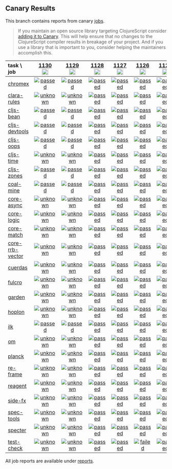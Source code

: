 ## Canary Results

This branch contains reports from canary [jobs](https://github.com/cljs-oss/canary/tree/jobs).

> If you maintain an open source library targeting ClojureScript consider [adding it to Canary](https://github.com/cljs-oss/canary/tree/master#how-to-participate). This will help ensure that no changes to the ClojureScript compiler results in breakage of your project. And if you use a library that is important to you, consider helping the maintainers accomplish this.

[//]: # (begin_overview_table)

| task \ job | <a href="reports/2019/10/13/job-001130-1.10.585-5ad96a8b" title="job #1130&#xA;&#xA;job&#xA;&#xA;requested by BinaryAge Bot (@babot) on 2019-10-13T06:00:06Z">1130<br/><img width=20 height=20 src="https://avatars0.githubusercontent.com/u/1476765?v=4&s=60"></a> | <a href="reports/2019/10/12/job-001129-1.10.585-5ad96a8b" title="job #1129&#xA;&#xA;job&#xA;&#xA;requested by BinaryAge Bot (@babot) on 2019-10-12T06:00:09Z">1129<br/><img width=20 height=20 src="https://avatars0.githubusercontent.com/u/1476765?v=4&s=60"></a> | <a href="reports/2019/10/10/job-001128-1.10.585-5ad96a8b" title="job #1128&#xA;&#xA;job&#xA;&#xA;requested by BinaryAge Bot (@babot) on 2019-10-10T06:00:08Z">1128<br/><img width=20 height=20 src="https://avatars0.githubusercontent.com/u/1476765?v=4&s=60"></a> | <a href="reports/2019/10/09/job-001127-1.10.585-5ad96a8b" title="job #1127&#xA;&#xA;job&#xA;&#xA;requested by BinaryAge Bot (@babot) on 2019-10-09T06:00:08Z">1127<br/><img width=20 height=20 src="https://avatars0.githubusercontent.com/u/1476765?v=4&s=60"></a> | <a href="reports/2019/10/08/job-001126-1.10.585-5ad96a8b" title="job #1126&#xA;&#xA;job&#xA;&#xA;requested by BinaryAge Bot (@babot) on 2019-10-08T06:00:10Z">1126<br/><img width=20 height=20 src="https://avatars0.githubusercontent.com/u/1476765?v=4&s=60"></a> | <a href="reports/2019/10/07/job-001125-1.10.585-5ad96a8b" title="job #1125&#xA;&#xA;job&#xA;&#xA;requested by BinaryAge Bot (@babot) on 2019-10-07T06:00:10Z">1125<br/><img width=20 height=20 src="https://avatars0.githubusercontent.com/u/1476765?v=4&s=60"></a> | <a href="reports/2019/10/06/job-001124-1.10.585-5ad96a8b" title="job #1124&#xA;&#xA;job&#xA;&#xA;requested by BinaryAge Bot (@babot) on 2019-10-06T06:00:10Z">1124<br/><img width=20 height=20 src="https://avatars0.githubusercontent.com/u/1476765?v=4&s=60"></a> | <a href="reports/2019/10/05/job-001123-1.10.585-5ad96a8b" title="job #1123&#xA;&#xA;job&#xA;&#xA;requested by BinaryAge Bot (@babot) on 2019-10-05T06:00:09Z">1123<br/><img width=20 height=20 src="https://avatars0.githubusercontent.com/u/1476765?v=4&s=60"></a> | <a href="reports/2019/10/04/job-001122-1.10.585-5ad96a8b" title="job #1122&#xA;&#xA;job&#xA;&#xA;requested by BinaryAge Bot (@babot) on 2019-10-04T06:00:08Z">1122<br/><img width=20 height=20 src="https://avatars0.githubusercontent.com/u/1476765?v=4&s=60"></a> | <a href="reports/2019/10/03/job-001121-1.10.579-a760439b" title="job #1121&#xA;&#xA;job&#xA;&#xA;requested by BinaryAge Bot (@babot) on 2019-10-03T06:00:07Z">1121<br/><img width=20 height=20 src="https://avatars0.githubusercontent.com/u/1476765?v=4&s=60"></a> |
| :--- | :---: | :---: | :---: | :---: | :---: | :---: | :---: | :---: | :---: | :---: |
| [chromex](https://github.com/binaryage/chromex) | <a href="reports/2019/10/13/job-001130-1.10.585-5ad96a8b#-chromex"><img title="passed" src="http://box.binaryage.com/s-passed.svg"><a> | <a href="reports/2019/10/12/job-001129-1.10.585-5ad96a8b#-chromex"><img title="passed" src="http://box.binaryage.com/s-passed.svg"><a> | <a href="reports/2019/10/10/job-001128-1.10.585-5ad96a8b#-chromex"><img title="passed" src="http://box.binaryage.com/s-passed.svg"><a> | <a href="reports/2019/10/09/job-001127-1.10.585-5ad96a8b#-chromex"><img title="passed" src="http://box.binaryage.com/s-passed.svg"><a> | <a href="reports/2019/10/08/job-001126-1.10.585-5ad96a8b#-chromex"><img title="passed" src="http://box.binaryage.com/s-passed.svg"><a> | <a href="reports/2019/10/07/job-001125-1.10.585-5ad96a8b#-chromex"><img title="passed" src="http://box.binaryage.com/s-passed.svg"><a> | <a href="reports/2019/10/06/job-001124-1.10.585-5ad96a8b#-chromex"><img title="passed" src="http://box.binaryage.com/s-passed.svg"><a> | <a href="reports/2019/10/05/job-001123-1.10.585-5ad96a8b#-chromex"><img title="passed" src="http://box.binaryage.com/s-passed.svg"><a> | <a href="reports/2019/10/04/job-001122-1.10.585-5ad96a8b#-chromex"><img title="passed" src="http://box.binaryage.com/s-passed.svg"><a> | <a href="reports/2019/10/03/job-001121-1.10.579-a760439b#-chromex"><img title="passed" src="http://box.binaryage.com/s-passed.svg"><a> |
| [clara-rules](https://github.com/cerner/clara-rules) | <a href="reports/2019/10/13/job-001130-1.10.585-5ad96a8b#-clara-rules"><img title="unknown" src="http://box.binaryage.com/s-unknown.svg"><a> | <a href="reports/2019/10/12/job-001129-1.10.585-5ad96a8b#-clara-rules"><img title="unknown" src="http://box.binaryage.com/s-unknown.svg"><a> | <a href="reports/2019/10/10/job-001128-1.10.585-5ad96a8b#-clara-rules"><img title="passed" src="http://box.binaryage.com/s-passed.svg"><a> | <a href="reports/2019/10/09/job-001127-1.10.585-5ad96a8b#-clara-rules"><img title="passed" src="http://box.binaryage.com/s-passed.svg"><a> | <a href="reports/2019/10/08/job-001126-1.10.585-5ad96a8b#-clara-rules"><img title="passed" src="http://box.binaryage.com/s-passed.svg"><a> | <a href="reports/2019/10/07/job-001125-1.10.585-5ad96a8b#-clara-rules"><img title="passed" src="http://box.binaryage.com/s-passed.svg"><a> | <a href="reports/2019/10/06/job-001124-1.10.585-5ad96a8b#-clara-rules"><img title="passed" src="http://box.binaryage.com/s-passed.svg"><a> | <a href="reports/2019/10/05/job-001123-1.10.585-5ad96a8b#-clara-rules"><img title="passed" src="http://box.binaryage.com/s-passed.svg"><a> | <a href="reports/2019/10/04/job-001122-1.10.585-5ad96a8b#-clara-rules"><img title="passed" src="http://box.binaryage.com/s-passed.svg"><a> | <a href="reports/2019/10/03/job-001121-1.10.579-a760439b#-clara-rules"><img title="passed" src="http://box.binaryage.com/s-passed.svg"><a> |
| [cljs-bean](https://github.com/mfikes/cljs-bean) | <a href="reports/2019/10/13/job-001130-1.10.585-5ad96a8b#-cljs-bean"><img title="passed" src="http://box.binaryage.com/s-passed.svg"><a> | <a href="reports/2019/10/12/job-001129-1.10.585-5ad96a8b#-cljs-bean"><img title="passed" src="http://box.binaryage.com/s-passed.svg"><a> | <a href="reports/2019/10/10/job-001128-1.10.585-5ad96a8b#-cljs-bean"><img title="passed" src="http://box.binaryage.com/s-passed.svg"><a> | <a href="reports/2019/10/09/job-001127-1.10.585-5ad96a8b#-cljs-bean"><img title="passed" src="http://box.binaryage.com/s-passed.svg"><a> | <a href="reports/2019/10/08/job-001126-1.10.585-5ad96a8b#-cljs-bean"><img title="passed" src="http://box.binaryage.com/s-passed.svg"><a> | <a href="reports/2019/10/07/job-001125-1.10.585-5ad96a8b#-cljs-bean"><img title="passed" src="http://box.binaryage.com/s-passed.svg"><a> | <a href="reports/2019/10/06/job-001124-1.10.585-5ad96a8b#-cljs-bean"><img title="passed" src="http://box.binaryage.com/s-passed.svg"><a> | <a href="reports/2019/10/05/job-001123-1.10.585-5ad96a8b#-cljs-bean"><img title="passed" src="http://box.binaryage.com/s-passed.svg"><a> | <a href="reports/2019/10/04/job-001122-1.10.585-5ad96a8b#-cljs-bean"><img title="passed" src="http://box.binaryage.com/s-passed.svg"><a> | <a href="reports/2019/10/03/job-001121-1.10.579-a760439b#-cljs-bean"><img title="passed" src="http://box.binaryage.com/s-passed.svg"><a> |
| [cljs-devtools](https://github.com/binaryage/cljs-devtools) | <a href="reports/2019/10/13/job-001130-1.10.585-5ad96a8b#-cljs-devtools"><img title="passed" src="http://box.binaryage.com/s-passed.svg"><a> | <a href="reports/2019/10/12/job-001129-1.10.585-5ad96a8b#-cljs-devtools"><img title="passed" src="http://box.binaryage.com/s-passed.svg"><a> | <a href="reports/2019/10/10/job-001128-1.10.585-5ad96a8b#-cljs-devtools"><img title="passed" src="http://box.binaryage.com/s-passed.svg"><a> | <a href="reports/2019/10/09/job-001127-1.10.585-5ad96a8b#-cljs-devtools"><img title="passed" src="http://box.binaryage.com/s-passed.svg"><a> | <a href="reports/2019/10/08/job-001126-1.10.585-5ad96a8b#-cljs-devtools"><img title="passed" src="http://box.binaryage.com/s-passed.svg"><a> | <a href="reports/2019/10/07/job-001125-1.10.585-5ad96a8b#-cljs-devtools"><img title="passed" src="http://box.binaryage.com/s-passed.svg"><a> | <a href="reports/2019/10/06/job-001124-1.10.585-5ad96a8b#-cljs-devtools"><img title="passed" src="http://box.binaryage.com/s-passed.svg"><a> | <a href="reports/2019/10/05/job-001123-1.10.585-5ad96a8b#-cljs-devtools"><img title="passed" src="http://box.binaryage.com/s-passed.svg"><a> | <a href="reports/2019/10/04/job-001122-1.10.585-5ad96a8b#-cljs-devtools"><img title="passed" src="http://box.binaryage.com/s-passed.svg"><a> | <a href="reports/2019/10/03/job-001121-1.10.579-a760439b#-cljs-devtools"><img title="passed" src="http://box.binaryage.com/s-passed.svg"><a> |
| [cljs-oops](https://github.com/binaryage/cljs-oops) | <a href="reports/2019/10/13/job-001130-1.10.585-5ad96a8b#-cljs-oops"><img title="passed" src="http://box.binaryage.com/s-passed.svg"><a> | <a href="reports/2019/10/12/job-001129-1.10.585-5ad96a8b#-cljs-oops"><img title="passed" src="http://box.binaryage.com/s-passed.svg"><a> | <a href="reports/2019/10/10/job-001128-1.10.585-5ad96a8b#-cljs-oops"><img title="passed" src="http://box.binaryage.com/s-passed.svg"><a> | <a href="reports/2019/10/09/job-001127-1.10.585-5ad96a8b#-cljs-oops"><img title="passed" src="http://box.binaryage.com/s-passed.svg"><a> | <a href="reports/2019/10/08/job-001126-1.10.585-5ad96a8b#-cljs-oops"><img title="passed" src="http://box.binaryage.com/s-passed.svg"><a> | <a href="reports/2019/10/07/job-001125-1.10.585-5ad96a8b#-cljs-oops"><img title="passed" src="http://box.binaryage.com/s-passed.svg"><a> | <a href="reports/2019/10/06/job-001124-1.10.585-5ad96a8b#-cljs-oops"><img title="passed" src="http://box.binaryage.com/s-passed.svg"><a> | <a href="reports/2019/10/05/job-001123-1.10.585-5ad96a8b#-cljs-oops"><img title="passed" src="http://box.binaryage.com/s-passed.svg"><a> | <a href="reports/2019/10/04/job-001122-1.10.585-5ad96a8b#-cljs-oops"><img title="passed" src="http://box.binaryage.com/s-passed.svg"><a> | <a href="reports/2019/10/03/job-001121-1.10.579-a760439b#-cljs-oops"><img title="passed" src="http://box.binaryage.com/s-passed.svg"><a> |
| [cljs-time](https://github.com/andrewmcveigh/cljs-time) | <a href="reports/2019/10/13/job-001130-1.10.585-5ad96a8b#-cljs-time"><img title="unknown" src="http://box.binaryage.com/s-unknown.svg"><a> | <a href="reports/2019/10/12/job-001129-1.10.585-5ad96a8b#-cljs-time"><img title="unknown" src="http://box.binaryage.com/s-unknown.svg"><a> | <a href="reports/2019/10/10/job-001128-1.10.585-5ad96a8b#-cljs-time"><img title="passed" src="http://box.binaryage.com/s-passed.svg"><a> | <a href="reports/2019/10/09/job-001127-1.10.585-5ad96a8b#-cljs-time"><img title="passed" src="http://box.binaryage.com/s-passed.svg"><a> | <a href="reports/2019/10/08/job-001126-1.10.585-5ad96a8b#-cljs-time"><img title="passed" src="http://box.binaryage.com/s-passed.svg"><a> | <a href="reports/2019/10/07/job-001125-1.10.585-5ad96a8b#-cljs-time"><img title="passed" src="http://box.binaryage.com/s-passed.svg"><a> | <a href="reports/2019/10/06/job-001124-1.10.585-5ad96a8b#-cljs-time"><img title="passed" src="http://box.binaryage.com/s-passed.svg"><a> | <a href="reports/2019/10/05/job-001123-1.10.585-5ad96a8b#-cljs-time"><img title="passed" src="http://box.binaryage.com/s-passed.svg"><a> | <a href="reports/2019/10/04/job-001122-1.10.585-5ad96a8b#-cljs-time"><img title="passed" src="http://box.binaryage.com/s-passed.svg"><a> | <a href="reports/2019/10/03/job-001121-1.10.579-a760439b#-cljs-time"><img title="passed" src="http://box.binaryage.com/s-passed.svg"><a> |
| [cljs-zones](https://github.com/binaryage/cljs-zones) | <a href="reports/2019/10/13/job-001130-1.10.585-5ad96a8b#-cljs-zones"><img title="passed" src="http://box.binaryage.com/s-passed.svg"><a> | <a href="reports/2019/10/12/job-001129-1.10.585-5ad96a8b#-cljs-zones"><img title="passed" src="http://box.binaryage.com/s-passed.svg"><a> | <a href="reports/2019/10/10/job-001128-1.10.585-5ad96a8b#-cljs-zones"><img title="passed" src="http://box.binaryage.com/s-passed.svg"><a> | <a href="reports/2019/10/09/job-001127-1.10.585-5ad96a8b#-cljs-zones"><img title="passed" src="http://box.binaryage.com/s-passed.svg"><a> | <a href="reports/2019/10/08/job-001126-1.10.585-5ad96a8b#-cljs-zones"><img title="passed" src="http://box.binaryage.com/s-passed.svg"><a> | <a href="reports/2019/10/07/job-001125-1.10.585-5ad96a8b#-cljs-zones"><img title="passed" src="http://box.binaryage.com/s-passed.svg"><a> | <a href="reports/2019/10/06/job-001124-1.10.585-5ad96a8b#-cljs-zones"><img title="passed" src="http://box.binaryage.com/s-passed.svg"><a> | <a href="reports/2019/10/05/job-001123-1.10.585-5ad96a8b#-cljs-zones"><img title="passed" src="http://box.binaryage.com/s-passed.svg"><a> | <a href="reports/2019/10/04/job-001122-1.10.585-5ad96a8b#-cljs-zones"><img title="passed" src="http://box.binaryage.com/s-passed.svg"><a> | <a href="reports/2019/10/03/job-001121-1.10.579-a760439b#-cljs-zones"><img title="passed" src="http://box.binaryage.com/s-passed.svg"><a> |
| [coal-mine](https://github.com/mfikes/coal-mine) | <a href="reports/2019/10/13/job-001130-1.10.585-5ad96a8b#-coal-mine"><img title="passed" src="http://box.binaryage.com/s-passed.svg"><a> | <a href="reports/2019/10/12/job-001129-1.10.585-5ad96a8b#-coal-mine"><img title="passed" src="http://box.binaryage.com/s-passed.svg"><a> | <a href="reports/2019/10/10/job-001128-1.10.585-5ad96a8b#-coal-mine"><img title="passed" src="http://box.binaryage.com/s-passed.svg"><a> | <a href="reports/2019/10/09/job-001127-1.10.585-5ad96a8b#-coal-mine"><img title="passed" src="http://box.binaryage.com/s-passed.svg"><a> | <a href="reports/2019/10/08/job-001126-1.10.585-5ad96a8b#-coal-mine"><img title="passed" src="http://box.binaryage.com/s-passed.svg"><a> | <a href="reports/2019/10/07/job-001125-1.10.585-5ad96a8b#-coal-mine"><img title="passed" src="http://box.binaryage.com/s-passed.svg"><a> | <a href="reports/2019/10/06/job-001124-1.10.585-5ad96a8b#-coal-mine"><img title="passed" src="http://box.binaryage.com/s-passed.svg"><a> | <a href="reports/2019/10/05/job-001123-1.10.585-5ad96a8b#-coal-mine"><img title="passed" src="http://box.binaryage.com/s-passed.svg"><a> | <a href="reports/2019/10/04/job-001122-1.10.585-5ad96a8b#-coal-mine"><img title="passed" src="http://box.binaryage.com/s-passed.svg"><a> | <a href="reports/2019/10/03/job-001121-1.10.579-a760439b#-coal-mine"><img title="passed" src="http://box.binaryage.com/s-passed.svg"><a> |
| [core-async](https://github.com/clojure/core.async) | <a href="reports/2019/10/13/job-001130-1.10.585-5ad96a8b#-core-async"><img title="unknown" src="http://box.binaryage.com/s-unknown.svg"><a> | <a href="reports/2019/10/12/job-001129-1.10.585-5ad96a8b#-core-async"><img title="unknown" src="http://box.binaryage.com/s-unknown.svg"><a> | <a href="reports/2019/10/10/job-001128-1.10.585-5ad96a8b#-core-async"><img title="passed" src="http://box.binaryage.com/s-passed.svg"><a> | <a href="reports/2019/10/09/job-001127-1.10.585-5ad96a8b#-core-async"><img title="passed" src="http://box.binaryage.com/s-passed.svg"><a> | <a href="reports/2019/10/08/job-001126-1.10.585-5ad96a8b#-core-async"><img title="passed" src="http://box.binaryage.com/s-passed.svg"><a> | <a href="reports/2019/10/07/job-001125-1.10.585-5ad96a8b#-core-async"><img title="passed" src="http://box.binaryage.com/s-passed.svg"><a> | <a href="reports/2019/10/06/job-001124-1.10.585-5ad96a8b#-core-async"><img title="passed" src="http://box.binaryage.com/s-passed.svg"><a> | <a href="reports/2019/10/05/job-001123-1.10.585-5ad96a8b#-core-async"><img title="passed" src="http://box.binaryage.com/s-passed.svg"><a> | <a href="reports/2019/10/04/job-001122-1.10.585-5ad96a8b#-core-async"><img title="passed" src="http://box.binaryage.com/s-passed.svg"><a> | <a href="reports/2019/10/03/job-001121-1.10.579-a760439b#-core-async"><img title="passed" src="http://box.binaryage.com/s-passed.svg"><a> |
| [core-logic](https://github.com/clojure/core.logic) | <a href="reports/2019/10/13/job-001130-1.10.585-5ad96a8b#-core-logic"><img title="unknown" src="http://box.binaryage.com/s-unknown.svg"><a> | <a href="reports/2019/10/12/job-001129-1.10.585-5ad96a8b#-core-logic"><img title="unknown" src="http://box.binaryage.com/s-unknown.svg"><a> | <a href="reports/2019/10/10/job-001128-1.10.585-5ad96a8b#-core-logic"><img title="passed" src="http://box.binaryage.com/s-passed.svg"><a> | <a href="reports/2019/10/09/job-001127-1.10.585-5ad96a8b#-core-logic"><img title="passed" src="http://box.binaryage.com/s-passed.svg"><a> | <a href="reports/2019/10/08/job-001126-1.10.585-5ad96a8b#-core-logic"><img title="passed" src="http://box.binaryage.com/s-passed.svg"><a> | <a href="reports/2019/10/07/job-001125-1.10.585-5ad96a8b#-core-logic"><img title="passed" src="http://box.binaryage.com/s-passed.svg"><a> | <a href="reports/2019/10/06/job-001124-1.10.585-5ad96a8b#-core-logic"><img title="passed" src="http://box.binaryage.com/s-passed.svg"><a> | <a href="reports/2019/10/05/job-001123-1.10.585-5ad96a8b#-core-logic"><img title="passed" src="http://box.binaryage.com/s-passed.svg"><a> | <a href="reports/2019/10/04/job-001122-1.10.585-5ad96a8b#-core-logic"><img title="passed" src="http://box.binaryage.com/s-passed.svg"><a> | <a href="reports/2019/10/03/job-001121-1.10.579-a760439b#-core-logic"><img title="passed" src="http://box.binaryage.com/s-passed.svg"><a> |
| [core-match](https://github.com/clojure/core.match) | <a href="reports/2019/10/13/job-001130-1.10.585-5ad96a8b#-core-match"><img title="unknown" src="http://box.binaryage.com/s-unknown.svg"><a> | <a href="reports/2019/10/12/job-001129-1.10.585-5ad96a8b#-core-match"><img title="unknown" src="http://box.binaryage.com/s-unknown.svg"><a> | <a href="reports/2019/10/10/job-001128-1.10.585-5ad96a8b#-core-match"><img title="passed" src="http://box.binaryage.com/s-passed.svg"><a> | <a href="reports/2019/10/09/job-001127-1.10.585-5ad96a8b#-core-match"><img title="passed" src="http://box.binaryage.com/s-passed.svg"><a> | <a href="reports/2019/10/08/job-001126-1.10.585-5ad96a8b#-core-match"><img title="passed" src="http://box.binaryage.com/s-passed.svg"><a> | <a href="reports/2019/10/07/job-001125-1.10.585-5ad96a8b#-core-match"><img title="passed" src="http://box.binaryage.com/s-passed.svg"><a> | <a href="reports/2019/10/06/job-001124-1.10.585-5ad96a8b#-core-match"><img title="passed" src="http://box.binaryage.com/s-passed.svg"><a> | <a href="reports/2019/10/05/job-001123-1.10.585-5ad96a8b#-core-match"><img title="passed" src="http://box.binaryage.com/s-passed.svg"><a> | <a href="reports/2019/10/04/job-001122-1.10.585-5ad96a8b#-core-match"><img title="passed" src="http://box.binaryage.com/s-passed.svg"><a> | <a href="reports/2019/10/03/job-001121-1.10.579-a760439b#-core-match"><img title="passed" src="http://box.binaryage.com/s-passed.svg"><a> |
| [core-rrb-vector](https://github.com/clojure/core.rrb-vector) | <a href="reports/2019/10/13/job-001130-1.10.585-5ad96a8b#-core-rrb-vector"><img title="unknown" src="http://box.binaryage.com/s-unknown.svg"><a> | <a href="reports/2019/10/12/job-001129-1.10.585-5ad96a8b#-core-rrb-vector"><img title="unknown" src="http://box.binaryage.com/s-unknown.svg"><a> | <a href="reports/2019/10/10/job-001128-1.10.585-5ad96a8b#-core-rrb-vector"><img title="passed" src="http://box.binaryage.com/s-passed.svg"><a> | <a href="reports/2019/10/09/job-001127-1.10.585-5ad96a8b#-core-rrb-vector"><img title="passed" src="http://box.binaryage.com/s-passed.svg"><a> | <a href="reports/2019/10/08/job-001126-1.10.585-5ad96a8b#-core-rrb-vector"><img title="passed" src="http://box.binaryage.com/s-passed.svg"><a> | <a href="reports/2019/10/07/job-001125-1.10.585-5ad96a8b#-core-rrb-vector"><img title="passed" src="http://box.binaryage.com/s-passed.svg"><a> | <a href="reports/2019/10/06/job-001124-1.10.585-5ad96a8b#-core-rrb-vector"><img title="passed" src="http://box.binaryage.com/s-passed.svg"><a> | <a href="reports/2019/10/05/job-001123-1.10.585-5ad96a8b#-core-rrb-vector"><img title="passed" src="http://box.binaryage.com/s-passed.svg"><a> | <a href="reports/2019/10/04/job-001122-1.10.585-5ad96a8b#-core-rrb-vector"><img title="passed" src="http://box.binaryage.com/s-passed.svg"><a> | <a href="reports/2019/10/03/job-001121-1.10.579-a760439b#-core-rrb-vector"><img title="passed" src="http://box.binaryage.com/s-passed.svg"><a> |
| [cuerdas](https://github.com/funcool/cuerdas) | <a href="reports/2019/10/13/job-001130-1.10.585-5ad96a8b#-cuerdas"><img title="unknown" src="http://box.binaryage.com/s-unknown.svg"><a> | <a href="reports/2019/10/12/job-001129-1.10.585-5ad96a8b#-cuerdas"><img title="unknown" src="http://box.binaryage.com/s-unknown.svg"><a> | <a href="reports/2019/10/10/job-001128-1.10.585-5ad96a8b#-cuerdas"><img title="passed" src="http://box.binaryage.com/s-passed.svg"><a> | <a href="reports/2019/10/09/job-001127-1.10.585-5ad96a8b#-cuerdas"><img title="passed" src="http://box.binaryage.com/s-passed.svg"><a> | <a href="reports/2019/10/08/job-001126-1.10.585-5ad96a8b#-cuerdas"><img title="passed" src="http://box.binaryage.com/s-passed.svg"><a> | <a href="reports/2019/10/07/job-001125-1.10.585-5ad96a8b#-cuerdas"><img title="passed" src="http://box.binaryage.com/s-passed.svg"><a> | <a href="reports/2019/10/06/job-001124-1.10.585-5ad96a8b#-cuerdas"><img title="passed" src="http://box.binaryage.com/s-passed.svg"><a> | <a href="reports/2019/10/05/job-001123-1.10.585-5ad96a8b#-cuerdas"><img title="passed" src="http://box.binaryage.com/s-passed.svg"><a> | <a href="reports/2019/10/04/job-001122-1.10.585-5ad96a8b#-cuerdas"><img title="passed" src="http://box.binaryage.com/s-passed.svg"><a> | <a href="reports/2019/10/03/job-001121-1.10.579-a760439b#-cuerdas"><img title="passed" src="http://box.binaryage.com/s-passed.svg"><a> |
| [fulcro](https://github.com/fulcrologic/fulcro) | <a href="reports/2019/10/13/job-001130-1.10.585-5ad96a8b#-fulcro"><img title="unknown" src="http://box.binaryage.com/s-unknown.svg"><a> | <a href="reports/2019/10/12/job-001129-1.10.585-5ad96a8b#-fulcro"><img title="unknown" src="http://box.binaryage.com/s-unknown.svg"><a> | <a href="reports/2019/10/10/job-001128-1.10.585-5ad96a8b#-fulcro"><img title="passed" src="http://box.binaryage.com/s-passed.svg"><a> | <a href="reports/2019/10/09/job-001127-1.10.585-5ad96a8b#-fulcro"><img title="passed" src="http://box.binaryage.com/s-passed.svg"><a> | <a href="reports/2019/10/08/job-001126-1.10.585-5ad96a8b#-fulcro"><img title="passed" src="http://box.binaryage.com/s-passed.svg"><a> | <a href="reports/2019/10/07/job-001125-1.10.585-5ad96a8b#-fulcro"><img title="passed" src="http://box.binaryage.com/s-passed.svg"><a> | <a href="reports/2019/10/06/job-001124-1.10.585-5ad96a8b#-fulcro"><img title="passed" src="http://box.binaryage.com/s-passed.svg"><a> | <a href="reports/2019/10/05/job-001123-1.10.585-5ad96a8b#-fulcro"><img title="passed" src="http://box.binaryage.com/s-passed.svg"><a> | <a href="reports/2019/10/04/job-001122-1.10.585-5ad96a8b#-fulcro"><img title="passed" src="http://box.binaryage.com/s-passed.svg"><a> | <a href="reports/2019/10/03/job-001121-1.10.579-a760439b#-fulcro"><img title="passed" src="http://box.binaryage.com/s-passed.svg"><a> |
| [garden](https://github.com/noprompt/garden) | <a href="reports/2019/10/13/job-001130-1.10.585-5ad96a8b#-garden"><img title="unknown" src="http://box.binaryage.com/s-unknown.svg"><a> | <a href="reports/2019/10/12/job-001129-1.10.585-5ad96a8b#-garden"><img title="unknown" src="http://box.binaryage.com/s-unknown.svg"><a> | <a href="reports/2019/10/10/job-001128-1.10.585-5ad96a8b#-garden"><img title="passed" src="http://box.binaryage.com/s-passed.svg"><a> | <a href="reports/2019/10/09/job-001127-1.10.585-5ad96a8b#-garden"><img title="passed" src="http://box.binaryage.com/s-passed.svg"><a> | <a href="reports/2019/10/08/job-001126-1.10.585-5ad96a8b#-garden"><img title="passed" src="http://box.binaryage.com/s-passed.svg"><a> | <a href="reports/2019/10/07/job-001125-1.10.585-5ad96a8b#-garden"><img title="passed" src="http://box.binaryage.com/s-passed.svg"><a> | <a href="reports/2019/10/06/job-001124-1.10.585-5ad96a8b#-garden"><img title="passed" src="http://box.binaryage.com/s-passed.svg"><a> | <a href="reports/2019/10/05/job-001123-1.10.585-5ad96a8b#-garden"><img title="passed" src="http://box.binaryage.com/s-passed.svg"><a> | <a href="reports/2019/10/04/job-001122-1.10.585-5ad96a8b#-garden"><img title="passed" src="http://box.binaryage.com/s-passed.svg"><a> | <a href="reports/2019/10/03/job-001121-1.10.579-a760439b#-garden"><img title="passed" src="http://box.binaryage.com/s-passed.svg"><a> |
| [hoplon](https://github.com/hoplon/hoplon) | <a href="reports/2019/10/13/job-001130-1.10.585-5ad96a8b#-hoplon"><img title="unknown" src="http://box.binaryage.com/s-unknown.svg"><a> | <a href="reports/2019/10/12/job-001129-1.10.585-5ad96a8b#-hoplon"><img title="unknown" src="http://box.binaryage.com/s-unknown.svg"><a> | <a href="reports/2019/10/10/job-001128-1.10.585-5ad96a8b#-hoplon"><img title="passed" src="http://box.binaryage.com/s-passed.svg"><a> | <a href="reports/2019/10/09/job-001127-1.10.585-5ad96a8b#-hoplon"><img title="passed" src="http://box.binaryage.com/s-passed.svg"><a> | <a href="reports/2019/10/08/job-001126-1.10.585-5ad96a8b#-hoplon"><img title="passed" src="http://box.binaryage.com/s-passed.svg"><a> | <a href="reports/2019/10/07/job-001125-1.10.585-5ad96a8b#-hoplon"><img title="passed" src="http://box.binaryage.com/s-passed.svg"><a> | <a href="reports/2019/10/06/job-001124-1.10.585-5ad96a8b#-hoplon"><img title="passed" src="http://box.binaryage.com/s-passed.svg"><a> | <a href="reports/2019/10/05/job-001123-1.10.585-5ad96a8b#-hoplon"><img title="passed" src="http://box.binaryage.com/s-passed.svg"><a> | <a href="reports/2019/10/04/job-001122-1.10.585-5ad96a8b#-hoplon"><img title="passed" src="http://box.binaryage.com/s-passed.svg"><a> | <a href="reports/2019/10/03/job-001121-1.10.579-a760439b#-hoplon"><img title="passed" src="http://box.binaryage.com/s-passed.svg"><a> |
| [ilk](https://github.com/mfikes/ilk) | <a href="reports/2019/10/13/job-001130-1.10.585-5ad96a8b#-ilk"><img title="passed" src="http://box.binaryage.com/s-passed.svg"><a> | <a href="reports/2019/10/12/job-001129-1.10.585-5ad96a8b#-ilk"><img title="passed" src="http://box.binaryage.com/s-passed.svg"><a> | <a href="reports/2019/10/10/job-001128-1.10.585-5ad96a8b#-ilk"><img title="passed" src="http://box.binaryage.com/s-passed.svg"><a> | <a href="reports/2019/10/09/job-001127-1.10.585-5ad96a8b#-ilk"><img title="passed" src="http://box.binaryage.com/s-passed.svg"><a> | <a href="reports/2019/10/08/job-001126-1.10.585-5ad96a8b#-ilk"><img title="passed" src="http://box.binaryage.com/s-passed.svg"><a> | <a href="reports/2019/10/07/job-001125-1.10.585-5ad96a8b#-ilk"><img title="passed" src="http://box.binaryage.com/s-passed.svg"><a> | <a href="reports/2019/10/06/job-001124-1.10.585-5ad96a8b#-ilk"><img title="passed" src="http://box.binaryage.com/s-passed.svg"><a> | <a href="reports/2019/10/05/job-001123-1.10.585-5ad96a8b#-ilk"><img title="passed" src="http://box.binaryage.com/s-passed.svg"><a> | <a href="reports/2019/10/04/job-001122-1.10.585-5ad96a8b#-ilk"><img title="passed" src="http://box.binaryage.com/s-passed.svg"><a> | <a href="reports/2019/10/03/job-001121-1.10.579-a760439b#-ilk"><img title="passed" src="http://box.binaryage.com/s-passed.svg"><a> |
| [om](https://github.com/omcljs/om) | <a href="reports/2019/10/13/job-001130-1.10.585-5ad96a8b#-om"><img title="unknown" src="http://box.binaryage.com/s-unknown.svg"><a> | <a href="reports/2019/10/12/job-001129-1.10.585-5ad96a8b#-om"><img title="unknown" src="http://box.binaryage.com/s-unknown.svg"><a> | <a href="reports/2019/10/10/job-001128-1.10.585-5ad96a8b#-om"><img title="passed" src="http://box.binaryage.com/s-passed.svg"><a> | <a href="reports/2019/10/09/job-001127-1.10.585-5ad96a8b#-om"><img title="passed" src="http://box.binaryage.com/s-passed.svg"><a> | <a href="reports/2019/10/08/job-001126-1.10.585-5ad96a8b#-om"><img title="passed" src="http://box.binaryage.com/s-passed.svg"><a> | <a href="reports/2019/10/07/job-001125-1.10.585-5ad96a8b#-om"><img title="passed" src="http://box.binaryage.com/s-passed.svg"><a> | <a href="reports/2019/10/06/job-001124-1.10.585-5ad96a8b#-om"><img title="passed" src="http://box.binaryage.com/s-passed.svg"><a> | <a href="reports/2019/10/05/job-001123-1.10.585-5ad96a8b#-om"><img title="passed" src="http://box.binaryage.com/s-passed.svg"><a> | <a href="reports/2019/10/04/job-001122-1.10.585-5ad96a8b#-om"><img title="passed" src="http://box.binaryage.com/s-passed.svg"><a> | <a href="reports/2019/10/03/job-001121-1.10.579-a760439b#-om"><img title="passed" src="http://box.binaryage.com/s-passed.svg"><a> |
| [planck](https://github.com/planck-repl/planck) | <a href="reports/2019/10/13/job-001130-1.10.585-5ad96a8b#-planck"><img title="unknown" src="http://box.binaryage.com/s-unknown.svg"><a> | <a href="reports/2019/10/12/job-001129-1.10.585-5ad96a8b#-planck"><img title="unknown" src="http://box.binaryage.com/s-unknown.svg"><a> | <a href="reports/2019/10/10/job-001128-1.10.585-5ad96a8b#-planck"><img title="passed" src="http://box.binaryage.com/s-passed.svg"><a> | <a href="reports/2019/10/09/job-001127-1.10.585-5ad96a8b#-planck"><img title="passed" src="http://box.binaryage.com/s-passed.svg"><a> | <a href="reports/2019/10/08/job-001126-1.10.585-5ad96a8b#-planck"><img title="passed" src="http://box.binaryage.com/s-passed.svg"><a> | <a href="reports/2019/10/07/job-001125-1.10.585-5ad96a8b#-planck"><img title="passed" src="http://box.binaryage.com/s-passed.svg"><a> | <a href="reports/2019/10/06/job-001124-1.10.585-5ad96a8b#-planck"><img title="missing" src="http://box.binaryage.com/s-missing.svg"><a> | <a href="reports/2019/10/05/job-001123-1.10.585-5ad96a8b#-planck"><img title="missing" src="http://box.binaryage.com/s-missing.svg"><a> | <a href="reports/2019/10/04/job-001122-1.10.585-5ad96a8b#-planck"><img title="missing" src="http://box.binaryage.com/s-missing.svg"><a> | <a href="reports/2019/10/03/job-001121-1.10.579-a760439b#-planck"><img title="failed" src="http://box.binaryage.com/s-failed.svg"><a> |
| [re-frame](https://github.com/Day8/re-frame) | <a href="reports/2019/10/13/job-001130-1.10.585-5ad96a8b#-re-frame"><img title="unknown" src="http://box.binaryage.com/s-unknown.svg"><a> | <a href="reports/2019/10/12/job-001129-1.10.585-5ad96a8b#-re-frame"><img title="unknown" src="http://box.binaryage.com/s-unknown.svg"><a> | <a href="reports/2019/10/10/job-001128-1.10.585-5ad96a8b#-re-frame"><img title="passed" src="http://box.binaryage.com/s-passed.svg"><a> | <a href="reports/2019/10/09/job-001127-1.10.585-5ad96a8b#-re-frame"><img title="passed" src="http://box.binaryage.com/s-passed.svg"><a> | <a href="reports/2019/10/08/job-001126-1.10.585-5ad96a8b#-re-frame"><img title="passed" src="http://box.binaryage.com/s-passed.svg"><a> | <a href="reports/2019/10/07/job-001125-1.10.585-5ad96a8b#-re-frame"><img title="passed" src="http://box.binaryage.com/s-passed.svg"><a> | <a href="reports/2019/10/06/job-001124-1.10.585-5ad96a8b#-re-frame"><img title="passed" src="http://box.binaryage.com/s-passed.svg"><a> | <a href="reports/2019/10/05/job-001123-1.10.585-5ad96a8b#-re-frame"><img title="passed" src="http://box.binaryage.com/s-passed.svg"><a> | <a href="reports/2019/10/04/job-001122-1.10.585-5ad96a8b#-re-frame"><img title="passed" src="http://box.binaryage.com/s-passed.svg"><a> | <a href="reports/2019/10/03/job-001121-1.10.579-a760439b#-re-frame"><img title="passed" src="http://box.binaryage.com/s-passed.svg"><a> |
| [reagent](https://github.com/reagent-project/reagent) | <a href="reports/2019/10/13/job-001130-1.10.585-5ad96a8b#-reagent"><img title="unknown" src="http://box.binaryage.com/s-unknown.svg"><a> | <a href="reports/2019/10/12/job-001129-1.10.585-5ad96a8b#-reagent"><img title="unknown" src="http://box.binaryage.com/s-unknown.svg"><a> | <a href="reports/2019/10/10/job-001128-1.10.585-5ad96a8b#-reagent"><img title="passed" src="http://box.binaryage.com/s-passed.svg"><a> | <a href="reports/2019/10/09/job-001127-1.10.585-5ad96a8b#-reagent"><img title="passed" src="http://box.binaryage.com/s-passed.svg"><a> | <a href="reports/2019/10/08/job-001126-1.10.585-5ad96a8b#-reagent"><img title="passed" src="http://box.binaryage.com/s-passed.svg"><a> | <a href="reports/2019/10/07/job-001125-1.10.585-5ad96a8b#-reagent"><img title="passed" src="http://box.binaryage.com/s-passed.svg"><a> | <a href="reports/2019/10/06/job-001124-1.10.585-5ad96a8b#-reagent"><img title="passed" src="http://box.binaryage.com/s-passed.svg"><a> | <a href="reports/2019/10/05/job-001123-1.10.585-5ad96a8b#-reagent"><img title="passed" src="http://box.binaryage.com/s-passed.svg"><a> | <a href="reports/2019/10/04/job-001122-1.10.585-5ad96a8b#-reagent"><img title="passed" src="http://box.binaryage.com/s-passed.svg"><a> | <a href="reports/2019/10/03/job-001121-1.10.579-a760439b#-reagent"><img title="passed" src="http://box.binaryage.com/s-passed.svg"><a> |
| [side-fx](https://github.com/cljsrn/side-fx) | <a href="reports/2019/10/13/job-001130-1.10.585-5ad96a8b#-side-fx"><img title="unknown" src="http://box.binaryage.com/s-unknown.svg"><a> | <a href="reports/2019/10/12/job-001129-1.10.585-5ad96a8b#-side-fx"><img title="unknown" src="http://box.binaryage.com/s-unknown.svg"><a> | <a href="reports/2019/10/10/job-001128-1.10.585-5ad96a8b#-side-fx"><img title="passed" src="http://box.binaryage.com/s-passed.svg"><a> | <a href="reports/2019/10/09/job-001127-1.10.585-5ad96a8b#-side-fx"><img title="passed" src="http://box.binaryage.com/s-passed.svg"><a> | <a href="reports/2019/10/08/job-001126-1.10.585-5ad96a8b#-side-fx"><img title="passed" src="http://box.binaryage.com/s-passed.svg"><a> | <a href="reports/2019/10/07/job-001125-1.10.585-5ad96a8b#-side-fx"><img title="passed" src="http://box.binaryage.com/s-passed.svg"><a> | <a href="reports/2019/10/06/job-001124-1.10.585-5ad96a8b#-side-fx"><img title="passed" src="http://box.binaryage.com/s-passed.svg"><a> | <a href="reports/2019/10/05/job-001123-1.10.585-5ad96a8b#-side-fx"><img title="passed" src="http://box.binaryage.com/s-passed.svg"><a> | <a href="reports/2019/10/04/job-001122-1.10.585-5ad96a8b#-side-fx"><img title="passed" src="http://box.binaryage.com/s-passed.svg"><a> | <a href="reports/2019/10/03/job-001121-1.10.579-a760439b#-side-fx"><img title="passed" src="http://box.binaryage.com/s-passed.svg"><a> |
| [spec-tools](https://github.com/metosin/spec-tools) | <a href="reports/2019/10/13/job-001130-1.10.585-5ad96a8b#-spec-tools"><img title="unknown" src="http://box.binaryage.com/s-unknown.svg"><a> | <a href="reports/2019/10/12/job-001129-1.10.585-5ad96a8b#-spec-tools"><img title="unknown" src="http://box.binaryage.com/s-unknown.svg"><a> | <a href="reports/2019/10/10/job-001128-1.10.585-5ad96a8b#-spec-tools"><img title="passed" src="http://box.binaryage.com/s-passed.svg"><a> | <a href="reports/2019/10/09/job-001127-1.10.585-5ad96a8b#-spec-tools"><img title="passed" src="http://box.binaryage.com/s-passed.svg"><a> | <a href="reports/2019/10/08/job-001126-1.10.585-5ad96a8b#-spec-tools"><img title="passed" src="http://box.binaryage.com/s-passed.svg"><a> | <a href="reports/2019/10/07/job-001125-1.10.585-5ad96a8b#-spec-tools"><img title="passed" src="http://box.binaryage.com/s-passed.svg"><a> | <a href="reports/2019/10/06/job-001124-1.10.585-5ad96a8b#-spec-tools"><img title="passed" src="http://box.binaryage.com/s-passed.svg"><a> | <a href="reports/2019/10/05/job-001123-1.10.585-5ad96a8b#-spec-tools"><img title="passed" src="http://box.binaryage.com/s-passed.svg"><a> | <a href="reports/2019/10/04/job-001122-1.10.585-5ad96a8b#-spec-tools"><img title="passed" src="http://box.binaryage.com/s-passed.svg"><a> | <a href="reports/2019/10/03/job-001121-1.10.579-a760439b#-spec-tools"><img title="passed" src="http://box.binaryage.com/s-passed.svg"><a> |
| [specter](https://github.com/nathanmarz/specter) | <a href="reports/2019/10/13/job-001130-1.10.585-5ad96a8b#-specter"><img title="unknown" src="http://box.binaryage.com/s-unknown.svg"><a> | <a href="reports/2019/10/12/job-001129-1.10.585-5ad96a8b#-specter"><img title="unknown" src="http://box.binaryage.com/s-unknown.svg"><a> | <a href="reports/2019/10/10/job-001128-1.10.585-5ad96a8b#-specter"><img title="passed" src="http://box.binaryage.com/s-passed.svg"><a> | <a href="reports/2019/10/09/job-001127-1.10.585-5ad96a8b#-specter"><img title="passed" src="http://box.binaryage.com/s-passed.svg"><a> | <a href="reports/2019/10/08/job-001126-1.10.585-5ad96a8b#-specter"><img title="passed" src="http://box.binaryage.com/s-passed.svg"><a> | <a href="reports/2019/10/07/job-001125-1.10.585-5ad96a8b#-specter"><img title="passed" src="http://box.binaryage.com/s-passed.svg"><a> | <a href="reports/2019/10/06/job-001124-1.10.585-5ad96a8b#-specter"><img title="passed" src="http://box.binaryage.com/s-passed.svg"><a> | <a href="reports/2019/10/05/job-001123-1.10.585-5ad96a8b#-specter"><img title="passed" src="http://box.binaryage.com/s-passed.svg"><a> | <a href="reports/2019/10/04/job-001122-1.10.585-5ad96a8b#-specter"><img title="passed" src="http://box.binaryage.com/s-passed.svg"><a> | <a href="reports/2019/10/03/job-001121-1.10.579-a760439b#-specter"><img title="passed" src="http://box.binaryage.com/s-passed.svg"><a> |
| [test-check](https://github.com/clojure/test.check) | <a href="reports/2019/10/13/job-001130-1.10.585-5ad96a8b#-test-check"><img title="unknown" src="http://box.binaryage.com/s-unknown.svg"><a> | <a href="reports/2019/10/12/job-001129-1.10.585-5ad96a8b#-test-check"><img title="unknown" src="http://box.binaryage.com/s-unknown.svg"><a> | <a href="reports/2019/10/10/job-001128-1.10.585-5ad96a8b#-test-check"><img title="passed" src="http://box.binaryage.com/s-passed.svg"><a> | <a href="reports/2019/10/09/job-001127-1.10.585-5ad96a8b#-test-check"><img title="passed" src="http://box.binaryage.com/s-passed.svg"><a> | <a href="reports/2019/10/08/job-001126-1.10.585-5ad96a8b#-test-check"><img title="failed" src="http://box.binaryage.com/s-failed.svg"><a> | <a href="reports/2019/10/07/job-001125-1.10.585-5ad96a8b#-test-check"><img title="passed" src="http://box.binaryage.com/s-passed.svg"><a> | <a href="reports/2019/10/06/job-001124-1.10.585-5ad96a8b#-test-check"><img title="passed" src="http://box.binaryage.com/s-passed.svg"><a> | <a href="reports/2019/10/05/job-001123-1.10.585-5ad96a8b#-test-check"><img title="passed" src="http://box.binaryage.com/s-passed.svg"><a> | <a href="reports/2019/10/04/job-001122-1.10.585-5ad96a8b#-test-check"><img title="passed" src="http://box.binaryage.com/s-passed.svg"><a> | <a href="reports/2019/10/03/job-001121-1.10.579-a760439b#-test-check"><img title="failed" src="http://box.binaryage.com/s-failed.svg"><a> |

[//]: # (end_overview_table)

All job reports are available under [reports](reports).
